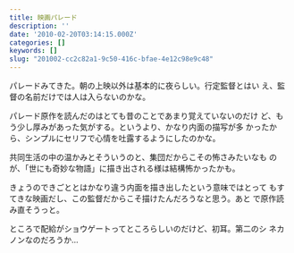```yaml
---
title: 映画パレード
description: ''
date: '2010-02-20T03:14:15.000Z'
categories: []
keywords: []
slug: "201002-cc2c82a1-9c50-416c-bfae-4e12c98e9c48"
---
```

パレードみてきた。朝の上映以外は基本的に夜らしい。行定監督とはい え、監督の名前だけでは人は入らないのかな。

パレード原作を読んだのはとても昔のことであまり覚えていないのだけ ど、もう少し厚みがあった気がする。というより、かなり内面の描写が多 かったから、シンプルにセリフで心情を吐露するようにしたのかな。

共同生活の中の温かみとそういうのと、集団だからこその怖さみたいなも のが、「世にも奇妙な物語」に描き出される様は結構怖かったかも。

きょうのできごととはかなり違う内面を描き出したという意味ではとって もすてきな映画だし、この監督だからこそ描けたんだろうなと思う。あと で原作読み直そうっと。

ところで配給がショウゲートってところらしいのだけど、初耳。第二のシ ネカノンなのだろうか…